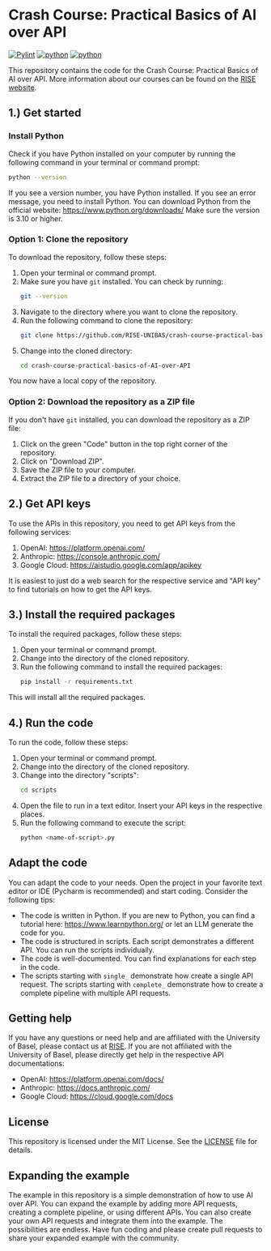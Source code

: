 # Crash Course: Practical Basics of AI over API      
[![Pylint](https://github.com/RISE-UNIBAS/crash-course-practical-basics-of-AI-over-API/actions/workflows/pylint.yml/badge.svg)](https://github.com/RISE-UNIBAS/crash-course-practical-basics-of-AI-over-API/actions/workflows/pylint.yml)
[![python](https://img.shields.io/badge/Python-3.10-3776AB.svg?style=flat&logo=python&logoColor=white)](https://www.python.org)
[![python](https://img.shields.io/badge/Python-3.11-3776AB.svg?style=flat&logo=python&logoColor=white)](https://www.python.org)

This repository contains the code for the Crash Course: Practical Basics of AI over API.
More information about our courses can be found on the [RISE website](https://www.rise.unibas.ch/).

## 1.) Get started

### Install Python
Check if you have Python installed on your computer by running the following command in your terminal or 
command prompt:
```sh
python --version
```
If you see a version number, you have Python installed. If you see an error message, you need to install Python.
You can download Python from the official website: https://www.python.org/downloads/
Make sure the version is 3.10 or higher.

### Option 1: Clone the repository
To download the repository, follow these steps:

1. Open your terminal or command prompt.
2. Make sure you have `git` installed. You can check by running:
    ```sh
    git --version
    ```
3. Navigate to the directory where you want to clone the repository.
4. Run the following command to clone the repository:
    ```sh
    git clone https://github.com/RISE-UNIBAS/crash-course-practical-basics-of-AI-over-API.git
    ```
5. Change into the cloned directory:
    ```sh
    cd crash-course-practical-basics-of-AI-over-API
    ```
You now have a local copy of the repository.

### Option 2: Download the repository as a ZIP file
If you don't have `git` installed, you can download the repository as a ZIP file:

1. Click on the green "Code" button in the top right corner of the repository.
2. Click on "Download ZIP".
3. Save the ZIP file to your computer.
4. Extract the ZIP file to a directory of your choice.

## 2.) Get API keys
To use the APIs in this repository, you need to get API keys from the following services:

1. OpenAI: https://platform.openai.com/
2. Anthropic: https://console.anthropic.com/
3. Google Cloud: https://aistudio.google.com/app/apikey

It is easiest to just do a web search for the respective service and "API key" to find tutorials on 
how to get the API keys.

## 3.) Install the required packages
To install the required packages, follow these steps:

1. Open your terminal or command prompt.
2. Change into the directory of the cloned repository.
3. Run the following command to install the required packages:
    ```sh
    pip install -r requirements.txt
    ```
This will install all the required packages.

## 4.) Run the code
To run the code, follow these steps:

1. Open your terminal or command prompt.
2. Change into the directory of the cloned repository.
3. Change into the directory "scripts":
    ```sh
    cd scripts
    ```
4. Open the file to run in a text editor. Insert your API keys in the respective places.
5. Run the following command to execute the script:
    ```sh
    python <name-of-script>.py
    ```
   
## Adapt the code
You can adapt the code to your needs. Open the project in your favorite text editor or IDE (Pycharm is recommended)
and start coding. Consider the following tips:

- The code is written in Python. If you are new to Python, you can find a tutorial here: https://www.learnpython.org/ or let an LLM generate the code for you.
- The code is structured in scripts. Each script demonstrates a different API. You can run the scripts individually.
- The code is well-documented. You can find explanations for each step in the code.
- The scripts starting with `single_` demonstrate how create a single API request. The scripts starting with 
 `complete_` demonstrate how to create a complete pipeline with multiple API requests.


## Getting help
If you have any questions or need help and are affiliated with the University of Basel, please contact us at 
[RISE](https://www.rise.unibas.ch/). If you are not affiliated with the University of Basel, please directly get help in the respective API documentations:

- OpenAI: https://platform.openai.com/docs/
- Anthropic: https://docs.anthropic.com/
- Google Cloud: https://cloud.google.com/docs


## License
This repository is licensed under the MIT License. See the [LICENSE](LICENSE) file for details.


## Expanding the example

The example in this repository is a simple demonstration of how to use AI over API. You can expand the example by
adding more API requests, creating a complete pipeline, or using different APIs. You can also create your own
API requests and integrate them into the example. The possibilities are endless. Have fun coding and please create pull 
requests to share your expanded example with the community.
